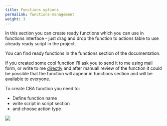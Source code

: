 ```yaml
---
title: Functions options
permalink: functions-management
weight: 3
---
```


In this section you can create ready functions which you can use in functions interface - just drag and drop the function to actions table to use already ready script in the project.

You can find ready functions in the functions section of the documentation.

If you created some cool function I'll ask you to send it to me using mail form, or write to me [directly](mailto:saroyanm@gmail.com?Subject=From%20CBA%20user) and after manuall review of the function it could be possible that the function will appear in functions section and will be available to everyone.

To create CBA function you need to:

- Define function name
- write script in script section
- and choose action type

![](/images/functions_screen.png)